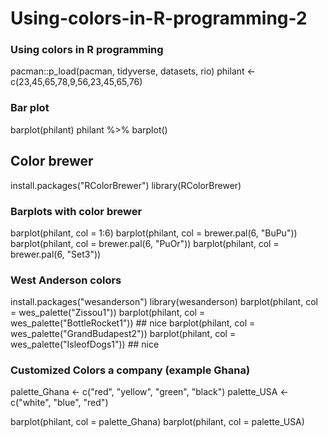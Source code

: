 # Using-colors-in-R-programming-2
### Using colors in R programming 
pacman::p_load(pacman, tidyverse, datasets, rio)
philant <- c(23,45,65,78,9,56,23,45,65,76)

### Bar plot 
barplot(philant)
philant %>% barplot()

## Color brewer 
install.packages("RColorBrewer")
library(RColorBrewer)

### Barplots with color brewer 
barplot(philant, col = 1:6)
barplot(philant, col = brewer.pal(6, "BuPu"))
barplot(philant, col = brewer.pal(6, "PuOr"))
barplot(philant, col = brewer.pal(6, "Set3"))

### West Anderson colors
install.packages("wesanderson")
library(wesanderson)
barplot(philant, col = wes_palette("Zissou1"))
barplot(philant, col = wes_palette("BottleRocket1")) ## nice
barplot(philant, col = wes_palette("GrandBudapest2"))
barplot(philant, col = wes_palette("IsleofDogs1")) ## nice


### Customized Colors a company (example Ghana)
palette_Ghana <- c("red", "yellow", "green", "black")
palette_USA <- c("white", "blue", "red")

barplot(philant, col = palette_Ghana)
barplot(philant, col = palette_USA)

